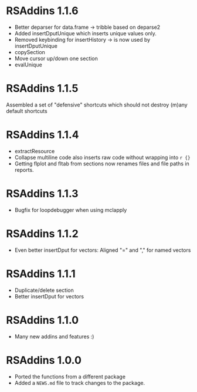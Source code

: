 # RSAddins 1.1.6

* Better deparser for data.frame -> tribble based on deparse2
* Added insertDputUnique which inserts unique values only.
* Removed keybinding for insertHistory -> is now used by insertDputUnique
* copySection
* Move cursor up/down one section
* evalUnique

# RSAddins 1.1.5

Assembled a set of "defensive" shortcuts which should not destroy (m)any default shortcuts

# RSAddins 1.1.4

* extractResource
* Collapse multiline code also inserts raw code without wrapping into `r {}`
* Getting flplot and fltab from sections now renames files and file paths in reports.

# RSAddins 1.1.3

* Bugfix for loopdebugger when using mclapply

# RSAddins 1.1.2

* Even better insertDput for vectors: Aligned "=" and "," for named vectors

# RSAddins 1.1.1

* Duplicate/delete section
* Better insertDput for vectors


# RSAddins 1.1.0

* Many new addins and features :)

# RSAddins 1.0.0

* Ported the functions from a different package
* Added a `NEWS.md` file to track changes to the package.
